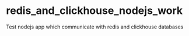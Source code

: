# redis_and_clickhouse_nodejs_work
Test nodejs app which communicate with redis and clickhouse databases
